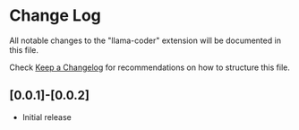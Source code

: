 # Change Log

All notable changes to the "llama-coder" extension will be documented in this file.

Check [Keep a Changelog](http://keepachangelog.com/) for recommendations on how to structure this file.

## [0.0.1]-[0.0.2]

- Initial release
